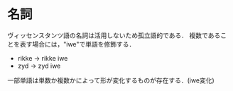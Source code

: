 # 名詞
ヴィッセンスタンツ語の名詞は活用しないため孤立語的である．
複数であることを表す場合には，"iwe"で単語を修飾する．
* rikke → rikke iwe
* zyd → zyd iwe

一部単語は単数か複数かによって形が変化するものが存在する．(iwe変化)
